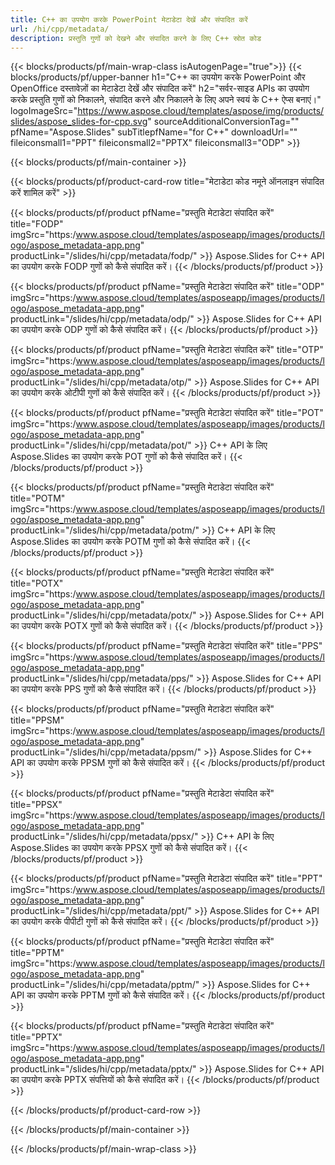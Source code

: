 ```yaml
---
title: C++ का उपयोग करके PowerPoint मेटाडेटा देखें और संपादित करें
url: /hi/cpp/metadata/
description: प्रस्तुति गुणों को देखने और संपादित करने के लिए C++ स्रोत कोड
---
```


{{< blocks/products/pf/main-wrap-class isAutogenPage="true">}}
{{< blocks/products/pf/upper-banner h1="C++ का उपयोग करके PowerPoint और OpenOffice दस्तावेज़ों का मेटाडेटा देखें और संपादित करें" h2="सर्वर-साइड APIs का उपयोग करके प्रस्तुति गुणों को निकालने, संपादित करने और निकालने के लिए अपने स्वयं के C++ ऐप्स बनाएं।" logoImageSrc="https://www.aspose.cloud/templates/aspose/img/products/slides/aspose_slides-for-cpp.svg" sourceAdditionalConversionTag="" pfName="Aspose.Slides" subTitlepfName="for C++" downloadUrl="" fileiconsmall1="PPT" fileiconsmall2="PPTX" fileiconsmall3="ODP" >}}

{{< blocks/products/pf/main-container >}}

{{< blocks/products/pf/product-card-row title="मेटाडेटा कोड नमूने ऑनलाइन संपादित करें शामिल करें" >}}

{{< blocks/products/pf/product pfName="प्रस्तुति मेटाडेटा संपादित करें" title="FODP" imgSrc="https:/www.aspose.cloud/templates/asposeapp/images/products/logo/aspose_metadata-app.png" productLink="/slides/hi/cpp/metadata/fodp/" >}}
Aspose.Slides for C++ API का उपयोग करके FODP गुणों को कैसे संपादित करें।
{{< /blocks/products/pf/product >}}

{{< blocks/products/pf/product pfName="प्रस्तुति मेटाडेटा संपादित करें" title="ODP" imgSrc="https:/www.aspose.cloud/templates/asposeapp/images/products/logo/aspose_metadata-app.png" productLink="/slides/hi/cpp/metadata/odp/" >}}
Aspose.Slides for C++ API का उपयोग करके ODP गुणों को कैसे संपादित करें।
{{< /blocks/products/pf/product >}}

{{< blocks/products/pf/product pfName="प्रस्तुति मेटाडेटा संपादित करें" title="OTP" imgSrc="https:/www.aspose.cloud/templates/asposeapp/images/products/logo/aspose_metadata-app.png" productLink="/slides/hi/cpp/metadata/otp/" >}}
Aspose.Slides for C++ API का उपयोग करके ओटीपी गुणों को कैसे संपादित करें।
{{< /blocks/products/pf/product >}}

{{< blocks/products/pf/product pfName="प्रस्तुति मेटाडेटा संपादित करें" title="POT" imgSrc="https:/www.aspose.cloud/templates/asposeapp/images/products/logo/aspose_metadata-app.png" productLink="/slides/hi/cpp/metadata/pot/" >}}
C++ API के लिए Aspose.Slides का उपयोग करके POT गुणों को कैसे संपादित करें।
{{< /blocks/products/pf/product >}}

{{< blocks/products/pf/product pfName="प्रस्तुति मेटाडेटा संपादित करें" title="POTM" imgSrc="https:/www.aspose.cloud/templates/asposeapp/images/products/logo/aspose_metadata-app.png" productLink="/slides/hi/cpp/metadata/potm/" >}}
C++ API के लिए Aspose.Slides का उपयोग करके POTM गुणों को कैसे संपादित करें।
{{< /blocks/products/pf/product >}}

{{< blocks/products/pf/product pfName="प्रस्तुति मेटाडेटा संपादित करें" title="POTX" imgSrc="https:/www.aspose.cloud/templates/asposeapp/images/products/logo/aspose_metadata-app.png" productLink="/slides/hi/cpp/metadata/potx/" >}}
Aspose.Slides for C++ API का उपयोग करके POTX गुणों को कैसे संपादित करें।
{{< /blocks/products/pf/product >}}

{{< blocks/products/pf/product pfName="प्रस्तुति मेटाडेटा संपादित करें" title="PPS" imgSrc="https:/www.aspose.cloud/templates/asposeapp/images/products/logo/aspose_metadata-app.png" productLink="/slides/hi/cpp/metadata/pps/" >}}
Aspose.Slides for C++ API का उपयोग करके PPS गुणों को कैसे संपादित करें।
{{< /blocks/products/pf/product >}}

{{< blocks/products/pf/product pfName="प्रस्तुति मेटाडेटा संपादित करें" title="PPSM" imgSrc="https:/www.aspose.cloud/templates/asposeapp/images/products/logo/aspose_metadata-app.png" productLink="/slides/hi/cpp/metadata/ppsm/" >}}
Aspose.Slides for C++ API का उपयोग करके PPSM गुणों को कैसे संपादित करें।
{{< /blocks/products/pf/product >}}

{{< blocks/products/pf/product pfName="प्रस्तुति मेटाडेटा संपादित करें" title="PPSX" imgSrc="https:/www.aspose.cloud/templates/asposeapp/images/products/logo/aspose_metadata-app.png" productLink="/slides/hi/cpp/metadata/ppsx/" >}}
C++ API के लिए Aspose.Slides का उपयोग करके PPSX गुणों को कैसे संपादित करें।
{{< /blocks/products/pf/product >}}

{{< blocks/products/pf/product pfName="प्रस्तुति मेटाडेटा संपादित करें" title="PPT" imgSrc="https:/www.aspose.cloud/templates/asposeapp/images/products/logo/aspose_metadata-app.png" productLink="/slides/hi/cpp/metadata/ppt/" >}}
Aspose.Slides for C++ API का उपयोग करके पीपीटी गुणों को कैसे संपादित करें।
{{< /blocks/products/pf/product >}}

{{< blocks/products/pf/product pfName="प्रस्तुति मेटाडेटा संपादित करें" title="PPTM" imgSrc="https:/www.aspose.cloud/templates/asposeapp/images/products/logo/aspose_metadata-app.png" productLink="/slides/hi/cpp/metadata/pptm/" >}}
Aspose.Slides for C++ API का उपयोग करके PPTM गुणों को कैसे संपादित करें।
{{< /blocks/products/pf/product >}}

{{< blocks/products/pf/product pfName="प्रस्तुति मेटाडेटा संपादित करें" title="PPTX" imgSrc="https:/www.aspose.cloud/templates/asposeapp/images/products/logo/aspose_metadata-app.png" productLink="/slides/hi/cpp/metadata/pptx/" >}}
Aspose.Slides for C++ API का उपयोग करके PPTX संपत्तियों को कैसे संपादित करें।
{{< /blocks/products/pf/product >}}



{{< /blocks/products/pf/product-card-row >}}

{{< /blocks/products/pf/main-container >}}
    
{{< /blocks/products/pf/main-wrap-class >}}